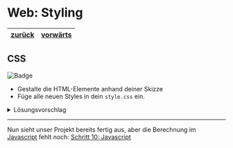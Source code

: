# Web: Styling

| [zurück](./8-Dreisatz-HTML.md) | [vorwärts][1] |
| --- | --- |

## CSS

![Badge](https://img.shields.io/static/v1?label=Aufgabe&message=Du%20bist%20dran&color=orange)

- Gestalte die HTML-Elemente anhand deiner Skizze
- Füge alle neuen Styles in dein `style.css` ein.

<details>
<summary>Lösungsvorschlag</summary>

```css
body {
    background: beige;
    margin: 0;
    font-family: Verdana, Arial, sans-serif;
}

h1,
p {
    margin: 20px;
}

.dreisatz {
    width: 480px;
}

.dreisatz:after {
    clear: both;
    content: '';
    display: table;
}

.box {
    width: 200px;
    margin: 20px;
    float: left;
}

.box.-right {
    margin-left: 260px;
}

.number,
.button {
    width: 166px;
    padding: 15px;
    margin: 0;
    text-align: center;
    border-radius: 5px;
    font-size: 20px;
}

.number.-input {
    background-color: rgba(255, 165, 0, 0.2);
    border: 2px solid #ffa500;
}

.number.-solution {
    background-color: rgba(34, 184, 34, 0.2);
    border: 2px solid #22b822;
}

.button {
    background-color: beige;
    border: 2px solid #000;
    margin-top: 20px;
    width: 200px;
    font-weight: bold;
    cursor: pointer;
    transition: background-color 500ms, color 500ms;
}

.button:hover {
    background-color: rgba(0, 0, 0, 0.75);
    color: beige;
}

.label {
    font-size: 8px;
    margin: 0 0 5px 5px;
    line-height: 20px;
    text-transform: uppercase;
}
```

Bei dieser Aufgabe gibt es nicht die eine Lösung. Aber immer einen Lösungsvorschlag.
</details>

---

Nun sieht unser Projekt bereits fertig aus, aber die Berechnung im [Javascript][1] fehlt noch: [Schritt 10: Javascript][1]

[1]: 10-Dreisatz-JS.md
